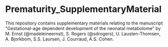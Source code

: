 # Prematurity_SupplementaryMaterial


This repository contains supplementary materials relating to the manuscript 
"Gestational-age dependent development of the neonatal metabolome" by M. Ernst (@madeleineernst), 
S. Rogers (@sdrogers), U. Lausten-Thomsen, A. Bjorkbom, S.S. Laursen, J. Courraud, A.S. Cohen.